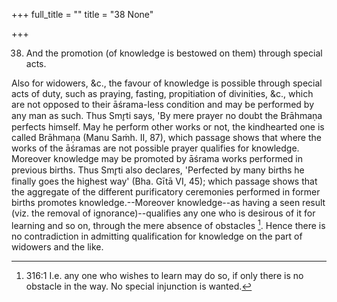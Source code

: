+++
full_title = ""
title = "38 None"

+++


38. And the promotion (of knowledge is bestowed on them) through special acts.

Also for widowers, &c., the favour of knowledge is possible through special acts of duty, such as praying, fasting, propitiation of divinities, &c., which are not opposed to their āśrama-less condition and may be performed by any man as such. Thus Smr̥ti says, 'By mere prayer no doubt the Brāhmaṇa perfects himself. May he perform other works or not, the kindhearted one is called Brāhmaṇa (Manu Saṁh. II, 87), which passage shows that where the works of the āśramas are not possible prayer qualifies for knowledge. Moreover knowledge may be promoted by āśrama works performed in previous births. Thus Smr̥ti also declares, 'Perfected by many births he finally goes the highest way' (Bha. Gītā VI, 45); which passage shows that the aggregate of the different purificatory ceremonies performed in former births promotes knowledge.--Moreover knowledge--as having a seen result (viz. the removal of ignorance)--qualifies any one who is desirous of it for learning and so on, through the mere absence of obstacles [^fn_201]. Hence there is no contradiction in admitting qualification for knowledge on the part of widowers and the like.

[^fn_201]: 316:1 I.e. any one who wishes to learn may do so, if only there is no obstacle in the way. No special injunction is wanted.

